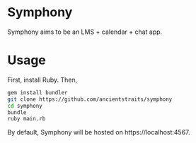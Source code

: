 # Symphony
Symphony aims to be an LMS + calendar + chat app.

# Usage
First, install Ruby. Then,
```bash
gem install bundler
git clone https://github.com/ancientstraits/symphony
cd symphony
bundle
ruby main.rb
```
By default, Symphony will be hosted on https://localhost:4567.

